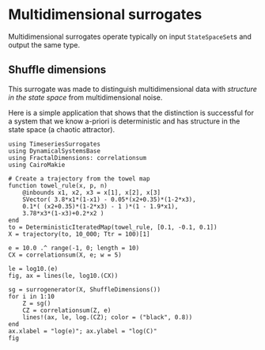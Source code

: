 # Multidimensional surrogates
Multidimensional surrogates operate typically on input `StateSpaceSet`s and output the same type.

## Shuffle dimensions
This surrogate was made to distinguish multidimensional data with *structure in the state space* from multidimensional noise.

Here is a simple application that shows that the distinction is successful for a system that we know a-priori is deterministic and has structure in the state space (a chaotic attractor).

```@example MAIN
using TimeseriesSurrogates
using DynamicalSystemsBase
using FractalDimensions: correlationsum
using CairoMakie

# Create a trajectory from the towel map
function towel_rule(x, p, n)
    @inbounds x1, x2, x3 = x[1], x[2], x[3]
    SVector( 3.8*x1*(1-x1) - 0.05*(x2+0.35)*(1-2*x3),
    0.1*( (x2+0.35)*(1-2*x3) - 1 )*(1 - 1.9*x1),
    3.78*x3*(1-x3)+0.2*x2 )
end
to = DeterministicIteratedMap(towel_rule, [0.1, -0.1, 0.1])
X = trajectory(to, 10_000; Ttr = 100)[1]

e = 10.0 .^ range(-1, 0; length = 10)
CX = correlationsum(X, e; w = 5)

le = log10.(e)
fig, ax = lines(le, log10.(CX))

sg = surrogenerator(X, ShuffleDimensions())
for i in 1:10
    Z = sg()
    CZ = correlationsum(Z, e)
    lines!(ax, le, log.(CZ); color = ("black", 0.8))
end
ax.xlabel = "log(e)"; ax.ylabel = "log(C)"
fig
```
